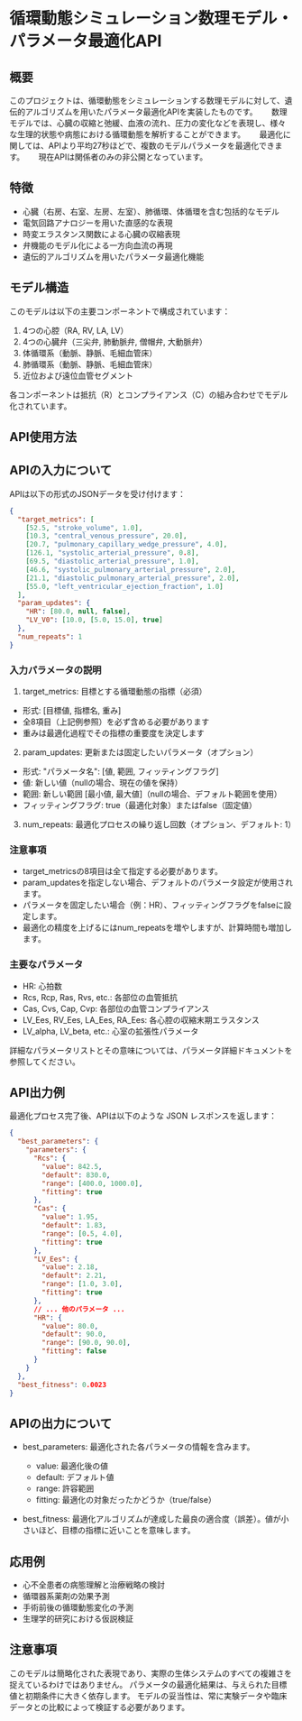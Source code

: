 # 循環動態シミュレーション数理モデル・パラメータ最適化API

## 概要

このプロジェクトは、循環動態をシミュレーションする数理モデルに対して、遺伝的アルゴリズムを用いたパラメータ最適化APIを実装したものです。　　
数理モデルでは、心臓の収縮と弛緩、血液の流れ、圧力の変化などを表現し、様々な生理的状態や病態における循環動態を解析することができます。　　
最適化に関しては、APIより平均27秒ほどで、複数のモデルパラメータを最適化できます。　　
現在APIは関係者のみの非公開となっています。

## 特徴

- 心臓（右房、右室、左房、左室）、肺循環、体循環を含む包括的なモデル
- 電気回路アナロジーを用いた直感的な表現
- 時変エラスタンス関数による心臓の収縮表現
- 弁機能のモデル化による一方向血流の再現
- 遺伝的アルゴリズムを用いたパラメータ最適化機能

## モデル構造

このモデルは以下の主要コンポーネントで構成されています：

1. 4つの心腔（RA, RV, LA, LV）
2. 4つの心臓弁（三尖弁, 肺動脈弁, 僧帽弁, 大動脈弁）
3. 体循環系（動脈、静脈、毛細血管床）
4. 肺循環系（動脈、静脈、毛細血管床）
5. 近位および遠位血管セグメント

各コンポーネントは抵抗（R）とコンプライアンス（C）の組み合わせでモデル化されています。



## API使用方法

## APIの入力について
APIは以下の形式のJSONデータを受け付けます：
```json
{
  "target_metrics": [
    [52.5, "stroke_volume", 1.0],
    [10.3, "central_venous_pressure", 20.0],
    [20.7, "pulmonary_capillary_wedge_pressure", 4.0],
    [126.1, "systolic_arterial_pressure", 0.8],
    [69.5, "diastolic_arterial_pressure", 1.0],
    [46.6, "systolic_pulmonary_arterial_pressure", 2.0],
    [21.1, "diastolic_pulmonary_arterial_pressure", 2.0],
    [55.0, "left_ventricular_ejection_fraction", 1.0]
  ],
  "param_updates": {
    "HR": [80.0, null, false],
    "LV_V0": [10.0, [5.0, 15.0], true]
  },
  "num_repeats": 1
}
```
### 入力パラメータの説明

1. target_metrics: 目標とする循環動態の指標（必須）

  * 形式: [目標値, 指標名, 重み]
  * 全8項目（上記例参照）を必ず含める必要があります
  * 重みは最適化過程でその指標の重要度を決定します

2. param_updates: 更新または固定したいパラメータ（オプション）

  * 形式: "パラメータ名": [値, 範囲, フィッティングフラグ]
  * 値: 新しい値（nullの場合、現在の値を保持）
  * 範囲: 新しい範囲 [最小値, 最大値]（nullの場合、デフォルト範囲を使用）
  * フィッティングフラグ: true（最適化対象）またはfalse（固定値）

3. num_repeats: 最適化プロセスの繰り返し回数（オプション、デフォルト: 1）

### 注意事項

* target_metricsの8項目は全て指定する必要があります。
* param_updatesを指定しない場合、デフォルトのパラメータ設定が使用されます。
* パラメータを固定したい場合（例：HR）、フィッティングフラグをfalseに設定します。
* 最適化の精度を上げるにはnum_repeatsを増やしますが、計算時間も増加します。

### 主要なパラメータ

* HR: 心拍数
* Rcs, Rcp, Ras, Rvs, etc.: 各部位の血管抵抗
* Cas, Cvs, Cap, Cvp: 各部位の血管コンプライアンス
* LV_Ees, RV_Ees, LA_Ees, RA_Ees: 各心腔の収縮末期エラスタンス
* LV_alpha, LV_beta, etc.: 心室の拡張性パラメータ

詳細なパラメータリストとその意味については、パラメータ詳細ドキュメントを参照してください。

## API出力例

最適化プロセス完了後、APIは以下のような JSON レスポンスを返します：

```json
{
  "best_parameters": {
    "parameters": {
      "Rcs": {
        "value": 842.5,
        "default": 830.0,
        "range": [400.0, 1000.0],
        "fitting": true
      },
      "Cas": {
        "value": 1.95,
        "default": 1.83,
        "range": [0.5, 4.0],
        "fitting": true
      },
      "LV_Ees": {
        "value": 2.18,
        "default": 2.21,
        "range": [1.0, 3.0],
        "fitting": true
      },
      // ... 他のパラメータ ...
      "HR": {
        "value": 80.0,
        "default": 90.0,
        "range": [90.0, 90.0],
        "fitting": false
      }
    }
  },
  "best_fitness": 0.0023
}
```

## APIの出力について

* best_parameters: 最適化された各パラメータの情報を含みます。

  * value: 最適化後の値
  * default: デフォルト値
  * range: 許容範囲
  * fitting: 最適化の対象だったかどうか（true/false）


* best_fitness: 最適化アルゴリズムが達成した最良の適合度（誤差）。値が小さいほど、目標の指標に近いことを意味します。

## 応用例

* 心不全患者の病態理解と治療戦略の検討
* 循環器系薬剤の効果予測
* 手術前後の循環動態変化の予測
* 生理学的研究における仮説検証

## 注意事項

このモデルは簡略化された表現であり、実際の生体システムのすべての複雑さを捉えているわけではありません。
パラメータの最適化結果は、与えられた目標値と初期条件に大きく依存します。
モデルの妥当性は、常に実験データや臨床データとの比較によって検証する必要があります。
